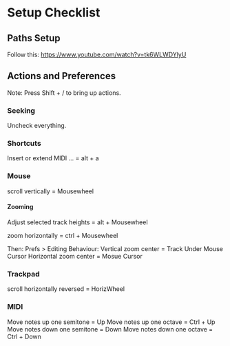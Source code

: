 # Setup Checklist

## Paths Setup

Follow this: https://www.youtube.com/watch?v=tk6WLWDYlyU

## Actions and Preferences

Note: Press Shift + / to bring up actions.

### Seeking

Uncheck everything.

### Shortcuts

Insert or extend MIDI ... = alt + a

### Mouse

scroll vertically = Mousewheel

#### Zooming

Adjust selected track heights = alt + Mousewheel

zoom horizontally = ctrl + Mousewheel

Then: Prefs > Editing Behaviour:
Vertical zoom center = Track Under Mouse Cursor
Horizontal zoom center = Mosue Cursor

### Trackpad

scroll horizontally reversed = HorizWheel

### MIDI

Move notes up one semitone = Up
Move notes up one octave = Ctrl + Up
Move notes down one semitone = Down
Move notes down one octave = Ctrl + Down

